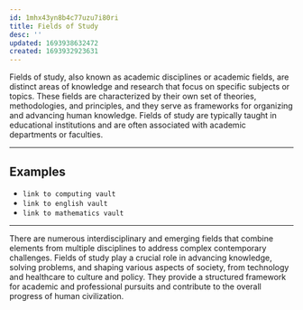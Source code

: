 ```yaml
---
id: 1mhx43yn8b4c77uzu7i80ri
title: Fields of Study
desc: ''
updated: 1693938632472
created: 1693932923631
---
```


Fields of study, also known as academic disciplines or academic fields, are distinct areas of knowledge and research that focus on specific subjects or topics. These fields are characterized by their own set of theories, methodologies, and principles, and they serve as frameworks for organizing and advancing human knowledge. Fields of study are typically taught in educational institutions and are often associated with academic departments or faculties.

---

## Examples

- `link to computing vault`
- `link to english vault`
- `link to mathematics vault`

---

There are numerous interdisciplinary and emerging fields that combine elements from multiple disciplines to address complex contemporary challenges. Fields of study play a crucial role in advancing knowledge, solving problems, and shaping various aspects of society, from technology and healthcare to culture and policy. They provide a structured framework for academic and professional pursuits and contribute to the overall progress of human civilization.